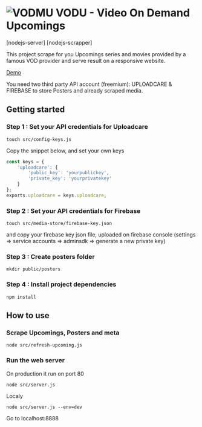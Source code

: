 ![VODMU](http://alloserie.fr/images/calendrier-netflix@2x.jpg)
VODU - Video On Demand Upcomings
=====
[nodejs-server] [nodejs-scrapper]


This project scrape for you Upcomings series and movies provided by a famous VOD provider and serve result on a responsive website.

[Demo](http://alloserie.fr)

You need two third party API account (freemium): UPLOADCARE & FIREBASE to store Posters and already scraped media.

## Getting started

### Step 1 : Set your API credentials for Uploadcare
```
touch src/config-keys.js
```
Copy the snippet below, and set your own keys
```javascript
const keys = {
    'uploadcare': {
        'public_key': 'yourpublickey',
        'private_key': 'yourprivatekey'
    }
};
exports.uploadcare = keys.uploadcare;
```

### Step 2 : Set your API credentials for Firebase
```
touch src/media-store/firebase-key.json
```
and copy your firebase key json file, uploaded on firebase console (settings => service accounts => adminsdk => generate a new private key)

### Step 3 : Create posters folder
```
mkdir public/posters
```

### Step 4 : Install project dependencies
```
npm install
```

## How to use
### Scrape Upcomings, Posters and meta

```
node src/refresh-upcoming.js
```
### Run the web server
On production it run on port 80
```
node src/server.js
```

Localy
```
node src/server.js --env=dev
```
Go to localhost:8888


